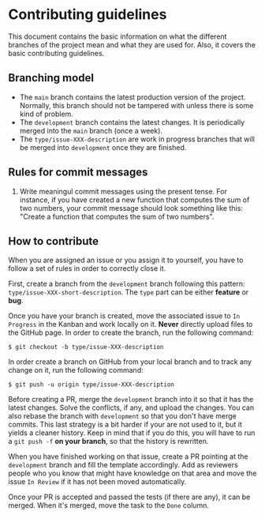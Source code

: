 # Contributing guidelines

This document contains the basic information on what the different branches of
the project mean and what they are used for. Also, it covers the basic contributing
guidelines.

## Branching model

- The `main` branch contains the latest production version of the project. Normally,
this branch should not be tampered with unless there is some kind of problem.
- The `development` branch contains the latest changes. It is periodically merged
into the `main` branch (once a week).
- The `type/issue-XXX-description` are work in progress branches that will
be merged into `development` once they are finished.

## Rules for commit messages

1. Write meaningul commit messages using the present tense. For instance, if you
have created a new function that computes the sum of two numbers, your commit
message should look something like this: "Create a function that computes the
sum of two numbers".

## How to contribute

When you are assigned an issue or you assign it to yourself, you have to follow
a set of rules in order to correctly close it.

First, create a branch from the `development` branch following this pattern:
`type/issue-XXX-short-description`. The `type` part can be either
**feature** or **bug**.

Once you have your branch is created, move the associated issue to `In Progress`
in the Kanban and work locally on it. **Never** directly upload
files to the GitHub page. In order to create the branch, run the following command:

```
$ git checkout -b type/issue-XXX-description
```

In order create a branch on GitHub from your local branch and to track any change
on it, run the following command:

```
$ git push -u origin type/issue-XXX-description
```

Before creating a PR, merge the `development` branch into it so that it has the
latest changes. Solve the conflicts, if any, and upload the changes. You can also
rebase the branch with `development` so that you don't have merge commits. This last
strategy is a bit harder if your are not used to it, but it yields a cleaner
history. Keep in mind that if you do this, you will have to run a `git push -f`
**on your branch**, so that the history is rewritten.

When you have finished working on that issue, create a PR pointing at the
`development` branch and fill the template accordingly. Add as reviewers people
who you know that might have knowledge on that area and move the issue `In Review`
if it has not been moved automatically.

Once your PR is accepted and passed the tests (if there are any), it can be merged.
When it's merged, move the task to the `Done` column.

